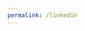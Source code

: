 ```yaml
---
permalink: /linkedin
---
```


<script>window.location.replace('https://linkedin.com/in/gabireze');</script>